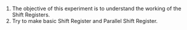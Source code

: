 1. The objective of this experiment is to understand the working of the Shift Registers.
2. Try to make basic Shift Register and Parallel Shift Register.

